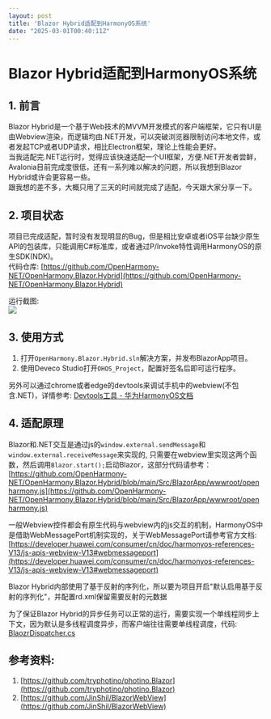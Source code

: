```yaml
---
layout: post
title: 'Blazor Hybrid适配到HarmonyOS系统'
date: "2025-03-01T00:40:11Z"
---
```

Blazor Hybrid适配到HarmonyOS系统
===========================

1\. 前言
------

Blazor Hybrid是一个基于Web技术的MVVM开发模式的客户端框架，它只有UI是由Webview渲染，而逻辑均由.NET开发，可以突破浏览器限制访问本地文件，或者发起TCP或者UDP请求，相比Electron框架，理论上性能会更好。  
当我适配完.NET运行时，觉得应该快速适配一个UI框架，方便.NET开发者尝鲜，Avalonia目前完成度很低，还有一系列难以解决的问题，所以我想到Blazor Hybrid或许会更容易一些。  
跟我想的差不多，大概只用了三天的时间就完成了适配，今天跟大家分享一下。

2\. 项目状态
--------

项目已完成适配，暂时没有发现明显的Bug，但是相比安卓或者iOS平台缺少原生API的包装库，只能调用C#标准库，或者通过P/Invoke特性调用HarmonyOS的原生SDK(NDK)。  
代码仓库: [https://github.com/OpenHarmony-NET/OpenHarmony.Blazor.Hybrid](https://github.com/OpenHarmony-NET/OpenHarmony.Blazor.Hybrid)

运行截图:  
![](https://img2024.cnblogs.com/blog/1922583/202503/1922583-20250301023215912-1687173681.png)

3\. 使用方式
--------

1.  打开`OpenHarmony.Blazor.Hybrid.sln`解决方案，并发布BlazorApp项目。
2.  使用Deveco Studio打开`OHOS_Project`，配置好签名后即可运行程序。

另外可以通过chrome或者edge的devtools来调试手机中的webview(不包含.NET)，详情参考: [Devtools工具 - 华为HarmonyOS文档](https://developer.huawei.com/consumer/cn/doc/harmonyos-guides-V13/web-debugging-with-devtools-V13)

4\. 适配原理
--------

Blazor和.NET交互是通过js的`window.external.sendMessage`和`window.external.receiveMessage`来实现的, 只需要在webview里实现这两个函数，然后调用`Blazor.start();`启动Blazor，这部分代码请参考：[https://github.com/OpenHarmony-NET/OpenHarmony.Blazor.Hybrid/blob/main/Src/BlazorApp/wwwroot/openharmony.js](https://github.com/OpenHarmony-NET/OpenHarmony.Blazor.Hybrid/blob/main/Src/BlazorApp/wwwroot/openharmony.js)

一般Webview控件都会有原生代码与webview内的js交互的机制，HarmonyOS中是借助WebMessagePort机制实现的，关于WebMessagePort请参考官方文档: [https://developer.huawei.com/consumer/cn/doc/harmonyos-references-V13/js-apis-webview-V13#webmessageport](https://developer.huawei.com/consumer/cn/doc/harmonyos-references-V13/js-apis-webview-V13#webmessageport)

Blazor Hybrid内部使用了基于反射的序列化，所以要为项目开启"默认启用基于反射的序列化"，并配置rd.xml保留需要反射的元数据

为了保证Blazor Hybrid的异步任务可以正常的运行，需要实现一个单线程同步上下文，因为默认是多线程调度异步，而客户端往往需要单线程调度，代码: [BlaozrDispatcher.cs](https://github.com/OpenHarmony-NET/OpenHarmony.Blazor.Hybrid/blob/main/Src/BlazorApp/OpenHarmony/BlaozrDispatcher.cs)

参考资料:
-----

1.  [https://github.com/tryphotino/photino.Blazor](https://github.com/tryphotino/photino.Blazor)
2.  [https://github.com/JinShil/BlazorWebView](https://github.com/JinShil/BlazorWebView)